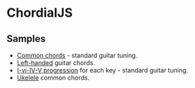 # ChordialJS

## Samples

 - [Common chords](sample-common-chords.html) - standard guitar tuning.
 - [Left-handed](sample-lefty.html) guitar chords.
 - [I-vi-IV-V progression](sample-progression1.html) for each key - standard guitar tuning.
 - [Ukelele](sample-ukelele.html) common chords.
